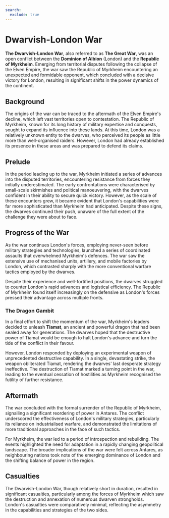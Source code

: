 ```yaml
---
search:
  exclude: true
---
```


# Dwarvish-London War

**The Dwarvish-London War**, also referred to as **The Great War**, was an open conflict between the **Dominion of Albion** (London) and the **Republic of Myrkheim**. Emerging from territorial disputes following the collapse of the Elven Empire, the war saw the Republic of Myrkheim encountering an unexpected and formidable opponent, which concluded with a decisive victory for London, resulting in significant shifts in the power dynamics of the continent.

## Background

The origins of the war can be traced to the aftermath of the Elven Empire's decline, which left vast territories open to contestation. The Republic of Myrkheim, known for its long history of military expertise and conquests, sought to expand its influence into these lands. At this time, London was a relatively unknown entity to the dwarves, who perceived its people as little more than well-organised raiders. However, London had already established its presence in these areas and was prepared to defend its claims.

## Prelude

In the period leading up to the war, Myrkheim initiated a series of advances into the disputed territories, encountering resistance from forces they initially underestimated. The early confrontations were characterised by small-scale skirmishes and political manoeuvering, with the dwarves confident in their ability to secure quick victory. However, as the scale of these encounters grew, it became evident that London's capabilities were far more sophisticated than Myrkheim had anticipated. Despite these signs, the dwarves continued their push, unaware of the full extent of the challenge they were about to face.

## Progress of the War

As the war continues London's forces, employing never-seen before military strategies and technologies, launched a series of coordinated assaults that overwhelmed Myrkheim's defences. The war saw the extensive use of mechanised units, artillery, and mobile factories by London, which contrasted sharply with the more conventional warfare tactics employed by the dwarves.

Despite their experience and well-fortified positions, the dwarves struggled to counter London's rapid advances and logistical efficiency. The Republic of Myrkheim found itself increasingly on the defensive as London's forces pressed their advantage across multiple fronts.

### The Dragon Gambit

In a final effort to shift the momentum of the war, Myrkheim's leaders decided to unleash **Tiamat**, an ancient and powerful dragon that had been sealed away for generations. The dwarves hoped that the destructive power of Tiamat would be enough to halt London's advance and turn the tide of the conflict in their favour.

However, London responded by deploying an experimental weapon of unprecedented destructive capability. In a single, devastating strike, the weapon obliterated Tiamat, rendering the dwarves' last desperate strategy ineffective. The destruction of Tiamat marked a turning point in the war, leading to the eventual cessation of hostilities as Myrkheim recognised the futility of further resistance.

## Aftermath

The war concluded with the formal surrender of the Republic of Myrkheim, signalling a significant reordering of power in Antares. The conflict underscored the effectiveness of London's military strategies, particularly its reliance on industrialised warfare, and demonstrated the limitations of more traditional approaches in the face of such tactics.

For Myrkheim, the war led to a period of introspection and rebuilding. The events highlighted the need for adaptation in a rapidly changing geopolitical landscape. The broader implications of the war were felt across Antares, as neighbouring nations took note of the emerging dominance of London and the shifting balance of power in the region.

## Casualties

The Dwarvish-London War, though relatively short in duration, resulted in significant casualties, particularly among the forces of Myrkheim which saw the destruction and annexation of numerous dwarven strongholds. London's casualties were comparatively minimal, reflecting the asymmetry in the capabilities and strategies of the two sides.
